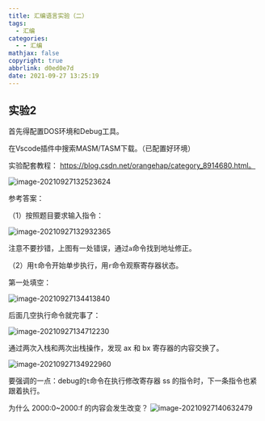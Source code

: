 ```yaml
---
title: 汇编语言实验（二）
tags:
  - 汇编
categories:
  - - 汇编
mathjax: false
copyright: true
abbrlink: d0ed0e7d
date: 2021-09-27 13:25:19
---
```


## 实验2

<!--more-->

首先得配置DOS环境和Debug工具。

在Vscode插件中搜索MASM/TASM下载。（已配置好环境）

实验配套教程： https://blog.csdn.net/orangehap/category_8914680.html。

![image-20210927132523624](https://gitee.com/grant1499/blog-pic/raw/master/img/202110231841464.png)

参考答案：

（1）按照题目要求输入指令：

![image-20210927132932365](https://gitee.com/grant1499/blog-pic/raw/master/img/202110231841500.png)

注意不要抄错，上图有一处错误，通过`a`命令找到地址修正。

（2）用`t`命令开始单步执行，用`r`命令观察寄存器状态。

第一处填空：

![image-20210927134413840](https://gitee.com/grant1499/blog-pic/raw/master/img/202110231841524.png)

后面几空执行命令就完事了：

![image-20210927134712230](https://gitee.com/grant1499/blog-pic/raw/master/img/202110231841550.png)

通过两次入栈和两次出栈操作，发现 ax 和 bx 寄存器的内容交换了。

![image-20210927134922960](https://gitee.com/grant1499/blog-pic/raw/master/img/202110231841575.png)

要强调的一点：debug的`t`命令在执行修改寄存器 ss 的指令时，下一条指令也紧跟着执行。

为什么 2000:0~2000:f 的内容会发生改变？
		![image-20210927140632479](https://gitee.com/grant1499/blog-pic/raw/master/img/202110231841598.png)